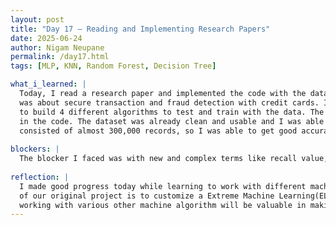 ```yaml
---
layout: post
title: "Day 17 – Reading and Implementing Research Papers"
date: 2025-06-24
author: Nigam Neupane
permalink: /day17.html
tags: [MLP, KNN, Random Forest, Decision Tree]

what_i_learned: |
  Today, I read a research paper and implemented the code with the dataset provided to build an algorithm to work with the dataset. My research paper 
  was about secure transaction and fraud detection with credit cards. I implemented Multilayer Perception(MPL), KNN, random foresst and decision tree 
  to build 4 different algorithms to test and train with the data. The research paper provided the required dataset and clear instructions to use it 
  in the code. The dataset was already clean and usable and I was able to get 99% accuracy on both testing and training on all four methods. The dataset 
  consisted of almost 300,000 records, so I was able to get good accuracy for my algorithm.
  
blockers: |
  The blocker I faced was with new and complex terms like recall value, F-1 score and cross-validation.
  
reflection: |
  I made good progress today while learning to work with different machine learning methods like MLP, KNN, Random forest and decision tree. The objective 
  of our original project is to customize a Extreme Machine Learning(ELM) algorithm to allow it to train with any medical data. The experience 
  working with various other machine algorithm will be valuable in making such custom algorithm in the future project.
---
```

